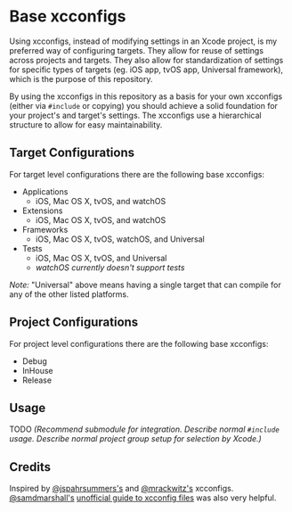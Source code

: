 # Base xcconfigs

Using xcconfigs, instead of modifying settings in an Xcode project, is my preferred way of configuring targets. They allow for reuse of settings across projects and targets. They also allow for standardization of settings for specific types of targets (eg. iOS app, tvOS app, Universal framework), which is the purpose of this repository.

By using the xcconfigs in this repository as a basis for your own xcconfigs (either via `#include` or copying) you should achieve a solid foundation for your project's and target's settings. The xcconfigs use a hierarchical structure to allow for easy maintainability.

## Target Configurations

For target level configurations there are the following base xcconfigs:

- Applications
    - iOS, Mac OS X, tvOS, and watchOS
- Extensions
    - iOS, Mac OS X, tvOS, and watchOS
- Frameworks
    - iOS, Mac OS X, tvOS, watchOS, and Universal
- Tests
    - iOS, Mac OS X, tvOS, and Universal
    - _watchOS currently doesn't support tests_

_Note:_ "Universal" above means having a single target that can compile for any of the other listed platforms.

## Project Configurations

For project level configurations there are the following base xcconfigs:

- Debug
- InHouse
- Release

## Usage

TODO _(Recommend submodule for integration. Describe normal `#include` usage. Describe normal project group setup for selection by Xcode.)_

## Credits

Inspired by [@jspahrsummers's](https://github.com/jspahrsummers/xcconfigs/pull/43) and [@mrackwitz's](https://github.com/mrackwitz/xcconfigs) xcconfigs.  
[@samdmarshall's](https://github.com/samdmarshall) [unofficial guide to xcconfig files](http://pewpewthespells.com/blog/xcconfig_guide.html) was also very helpful.
